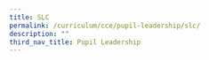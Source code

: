 ```yaml
---
title: SLC
permalink: /curriculum/cce/pupil-leadership/slc/
description: ""
third_nav_title: Pupil Leadership
---
```

